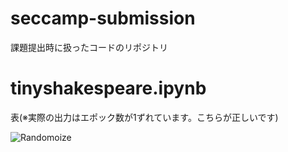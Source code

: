 # seccamp-submission
課題提出時に扱ったコードのリポジトリ

# tinyshakespeare.ipynb
表(※実際の出力はエポック数が1ずれています。こちらが正しいです)

![Randomoize](https://github.com/meronsyu/seccamp-submission/assets/107108868/f6672d96-1424-45e4-9c27-d251cfc486e7)

